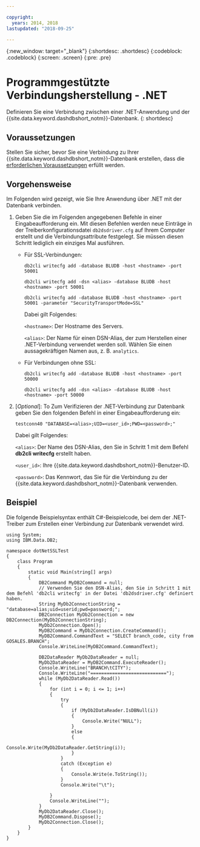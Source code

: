 ```yaml
---

copyright:
  years: 2014, 2018
lastupdated: "2018-09-25"

---
```


<!-- Attribute definitions --> 
{:new_window: target="_blank"}
{:shortdesc: .shortdesc}
{:codeblock: .codeblock}
{:screen: .screen}
{:pre: .pre}

# Programmgestützte Verbindungsherstellung - .NET

Definieren Sie eine Verbindung zwischen einer .NET-Anwendung und der {{site.data.keyword.dashdbshort_notm}}-Datenbank.
{: shortdesc}

## Voraussetzungen

Stellen Sie sicher, bevor Sie eine Verbindung zu Ihrer {{site.data.keyword.dashdbshort_notm}}-Datenbank erstellen, dass die [erforderlichen Voraussetzungen](connecting.html#prereqs) erfüllt werden. 

<!-- Before you can connect to your database, you must perform the following steps:

- [Verify prerequisites](prereqs.html), including installing driver packages, configuring your local environment, and downloading SSL certificates (if needed)
- Collect [connection information](credentials.html), including database details such as host name and port numbers, and connection credentials such as user ID and password -->

## Vorgehensweise

Im Folgenden wird gezeigt, wie Sie Ihre Anwendung über .NET mit der Datenbank verbinden. 

1. Geben Sie die im Folgenden angegebenen Befehle in einer Eingabeaufforderung ein. Mit diesen Befehlen werden neue Einträge in der Treiberkonfigurationsdatei `db2dsdriver.cfg` auf Ihrem Computer erstellt und die Verbindungsattribute festgelegt. Sie müssen diesen Schritt lediglich ein einziges Mal ausführen. 
        
   - Für SSL-Verbindungen: 

     `db2cli writecfg add -database BLUDB -host <hostname> -port 50001`

     `db2cli writecfg add -dsn <alias> -database BLUDB -host <hostname> -port 50001`

     `db2cli writecfg add -database BLUDB -host <hostname> -port 50001 -parameter "SecurityTransportMode=SSL"`

     Dabei gilt Folgendes: 

     `<hostname>`: Der Hostname des Servers. 
    
     `<alias>`: Der Name für einen DSN-Alias, der zum Herstellen einer .NET-Verbindung verwendet werden soll. Wählen Sie einen aussagekräftigen Namen aus, z. B. `analytics`.  

   - Für Verbindungen ohne SSL: 

     `db2cli writecfg add -database BLUDB -host <hostname> -port 50000`

     `db2cli writecfg add -dsn <alias> -database BLUDB -host <hostname> -port 50000`

2. [*Optional*]: To Zum Verifizieren der .NET-Verbindung zur Datenbank geben Sie den folgenden Befehl in einer Eingabeaufforderung ein:

   `testconn40 "DATABASE=<alias>;UID=<user_id>;PWD=<password>;"`

   Dabei gilt Folgendes: 

   `<alias>`: Der Name des DSN-Alias, den Sie in Schritt 1 mit dem Befehl **db2cli writecfg** erstellt haben. 
    
   `<user_id>`: Ihre {{site.data.keyword.dashdbshort_notm}}-Benutzer-ID.  
    
   `<password>`: Das Kennwort, das Sie für die Verbindung zu der {{site.data.keyword.dashdbshort_notm}}-Datenbank verwenden.  

## Beispiel

Die folgende Beispielsyntax enthält C#-Beispielcode, bei dem der .NET-Treiber zum Erstellen einer Verbindung zur Datenbank verwendet wird. 

```
using System;
using IBM.Data.DB2;

namespace dotNetSSLTest
{
    class Program
    {
        static void Main(string[] args)
        {
            DB2Command MyDB2Command = null;
            // Verwenden Sie den DSN-Alias, den Sie in Schritt 1 mit dem Befehl 'db2cli writecfg' in der Datei 'db2dsdriver.cfg' definiert haben.
            String MyDb2ConnectionString = "database=alias;uid=userid;pwd=password;";
            DB2Connection MyDb2Connection = new DB2Connection(MyDb2ConnectionString);
            MyDb2Connection.Open();
            MyDB2Command = MyDb2Connection.CreateCommand();
            MyDB2Command.CommandText = "SELECT branch_code, city from GOSALES.BRANCH";
            Console.WriteLine(MyDB2Command.CommandText);

            DB2DataReader MyDb2DataReader = null;
            MyDb2DataReader = MyDB2Command.ExecuteReader();
            Console.WriteLine("BRANCH\tCITY");
            Console.WriteLine("============================");
            while (MyDb2DataReader.Read())
            {
                for (int i = 0; i <= 1; i++)
                {
                    try
                    {
                        if (MyDb2DataReader.IsDBNull(i))
                        {
                            Console.Write("NULL");
                        }
                        else
                        {
                            Console.Write(MyDb2DataReader.GetString(i));
                        }
                    }
                    catch (Exception e)
                    {
                        Console.Write(e.ToString());
                    }
                    Console.Write("\t"); 

                }
                Console.WriteLine("");
            }
            MyDb2DataReader.Close();
            MyDB2Command.Dispose();
            MyDb2Connection.Close();
        }
    }
}
```

